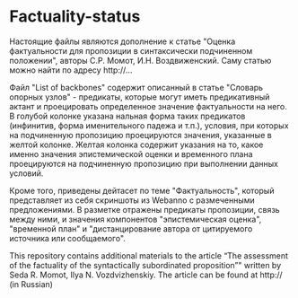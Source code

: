 # Factuality-status

Настоящие файлы являются дополнение к статье "Оценка фактуальности для пропозиции в синтаксически подчиненном положении", авторы С.Р. Момот, И.Н. Воздвиженский. Саму статью 
можно найти по адресу http://...

Файл "List of backbones" содержит описанный в статье "Словарь опорных узлов" - предикаты, которые могут иметь предикативный актант и проецировать определенное значение фактуальности на него. В голубой колонке указана нальная форма таких предикатов (инфинитив, форма именительного падежа и т.п.), условия, при которых на подчиненную пропозицию проецируются значения, указанные в желтой колонке. Желтая колонка содержит указания на то, какое именно значения эпистемической оценки и временного плана проецируются на подчиненную пропозицию при выполнении данных условий.

Кроме того, приведены дейтасет по теме "Фактуальность", который представляет из себя скриншоты из Webanno с размеченными предложениями. В разметке отражены предикаты пропозиции, связь между ними, и значения компонентов "эпистемическая оценка", "временной план" и "дистанцирование автора от цитируемого источника или сообщаемого".

This repository contains additional materials to the article “The assessment of the factuality of the syntactically subordinated proposition”" written by Seda R. Momot, Ilya N. Vozdvizhenskiy. The article can be found at http:// (in Russian)
